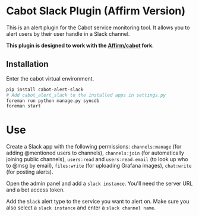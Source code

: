 Cabot Slack Plugin (Affirm Version)
=====

This is an alert plugin for the Cabot service monitoring tool.
It allows you to alert users by their user handle in a Slack channel.

**This plugin is designed to work with the [Affirm/cabot](https://github.com/Affirm/cabot) fork.**

## Installation

Enter the cabot virtual environment.

```bash
pip install cabot-alert-slack
# Add cabot_alert_slack to the installed apps in settings.py
foreman run python manage.py syncdb
foreman start
```

# Use

Create a Slack app with the following permissions: `channels:manage`
(for adding @mentioned users to channels), `channels:join` (for automatically joining public channels),
`users:read` and `users:read.email` (to look up who to @msg by email),
`files:write` (for uploading Grafana images), `chat:write` (for posting alerts).

Open the admin panel and add a `slack instance`.
You'll need the server URL and a bot access token.

Add the `Slack` alert type to the service you want to alert on.
Make sure you also select a `slack instance` and enter a `slack channel name`.
